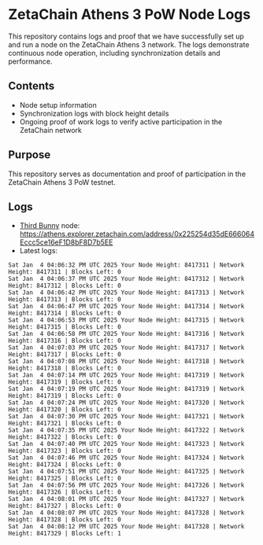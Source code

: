 # ZetaChain Athens 3 PoW Node Logs
This repository contains logs and proof that we have successfully set up and run a node on the ZetaChain Athens 3 network. The logs demonstrate continuous node operation, including synchronization details and performance.

## Contents
- Node setup information
- Synchronization logs with block height details
- Ongoing proof of work logs to verify active participation in the ZetaChain network

## Purpose
This repository serves as documentation and proof of participation in the ZetaChain Athens 3 PoW testnet.

## Logs

- [Third Bunny](https://thirdbunny.xyz/) node: https://athens.explorer.zetachain.com/address/0x225254d35dE666064Eccc5ce16eF1D8bF8D7b5EE
- Latest logs:
```
Sat Jan  4 04:06:32 PM UTC 2025 Your Node Height: 8417311 | Network Height: 8417311 | Blocks Left: 0
Sat Jan  4 04:06:37 PM UTC 2025 Your Node Height: 8417312 | Network Height: 8417312 | Blocks Left: 0
Sat Jan  4 04:06:42 PM UTC 2025 Your Node Height: 8417313 | Network Height: 8417313 | Blocks Left: 0
Sat Jan  4 04:06:47 PM UTC 2025 Your Node Height: 8417314 | Network Height: 8417314 | Blocks Left: 0
Sat Jan  4 04:06:53 PM UTC 2025 Your Node Height: 8417315 | Network Height: 8417315 | Blocks Left: 0
Sat Jan  4 04:06:58 PM UTC 2025 Your Node Height: 8417316 | Network Height: 8417316 | Blocks Left: 0
Sat Jan  4 04:07:03 PM UTC 2025 Your Node Height: 8417317 | Network Height: 8417317 | Blocks Left: 0
Sat Jan  4 04:07:08 PM UTC 2025 Your Node Height: 8417318 | Network Height: 8417318 | Blocks Left: 0
Sat Jan  4 04:07:14 PM UTC 2025 Your Node Height: 8417319 | Network Height: 8417319 | Blocks Left: 0
Sat Jan  4 04:07:19 PM UTC 2025 Your Node Height: 8417319 | Network Height: 8417319 | Blocks Left: 0
Sat Jan  4 04:07:24 PM UTC 2025 Your Node Height: 8417320 | Network Height: 8417320 | Blocks Left: 0
Sat Jan  4 04:07:30 PM UTC 2025 Your Node Height: 8417321 | Network Height: 8417321 | Blocks Left: 0
Sat Jan  4 04:07:35 PM UTC 2025 Your Node Height: 8417322 | Network Height: 8417322 | Blocks Left: 0
Sat Jan  4 04:07:40 PM UTC 2025 Your Node Height: 8417323 | Network Height: 8417323 | Blocks Left: 0
Sat Jan  4 04:07:46 PM UTC 2025 Your Node Height: 8417324 | Network Height: 8417324 | Blocks Left: 0
Sat Jan  4 04:07:51 PM UTC 2025 Your Node Height: 8417325 | Network Height: 8417325 | Blocks Left: 0
Sat Jan  4 04:07:56 PM UTC 2025 Your Node Height: 8417326 | Network Height: 8417326 | Blocks Left: 0
Sat Jan  4 04:08:01 PM UTC 2025 Your Node Height: 8417327 | Network Height: 8417327 | Blocks Left: 0
Sat Jan  4 04:08:07 PM UTC 2025 Your Node Height: 8417328 | Network Height: 8417328 | Blocks Left: 0
Sat Jan  4 04:08:12 PM UTC 2025 Your Node Height: 8417328 | Network Height: 8417329 | Blocks Left: 1
```
